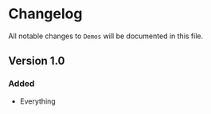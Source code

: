 # Changelog

All notable changes to `Demos` will be documented in this file.

## Version 1.0

### Added
- Everything
